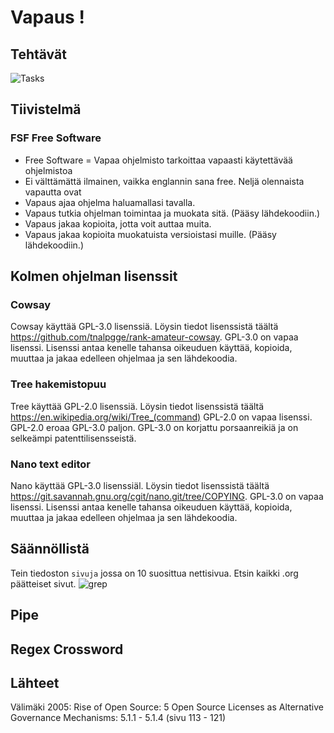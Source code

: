 # Vapaus ! 
## Tehtävät
![Tasks](https://user-images.githubusercontent.com/122887067/214787339-fac97f9e-19d9-4dd2-88df-28fd4d2936a8.png)
## Tiivistelmä
### FSF Free Software 
- Free Software = Vapaa ohjelmisto tarkoittaa vapaasti käytettävää ohjelmistoa
- Ei välttämättä ilmainen, vaikka englannin sana free.
Neljä olennaista vapautta ovat
- Vapaus ajaa ohjelma haluamallasi tavalla.
- Vapaus tutkia ohjelman toimintaa ja muokata sitä. (Pääsy lähdekoodiin.)
- Vapaus jakaa kopioita, jotta voit auttaa muita.
- Vapaus jakaa kopioita muokatuista versioistasi muille. (Pääsy lähdekoodiin.)

## Kolmen ohjelman lisenssit
### Cowsay
Cowsay käyttää GPL-3.0 lisenssiä. Löysin tiedot lisenssistä täältä https://github.com/tnalpgge/rank-amateur-cowsay.
GPL-3.0 on vapaa lisenssi. Lisenssi antaa kenelle tahansa oikeuduen käyttää, kopioida, muuttaa ja jakaa edelleen ohjelmaa ja sen lähdekoodia.
### Tree hakemistopuu
Tree käyttää GPL-2.0 lisenssiä. Löysin tiedot lisenssistä täältä https://en.wikipedia.org/wiki/Tree_(command)
GPL-2.0 on vapaa lisenssi. GPL-2.0 eroaa GPL-3.0 paljon. GPL-3.0 on korjattu porsaanreikiä ja on selkeämpi patenttilisensseistä. 
### Nano text editor
Nano käyttää GPL-3.0 lisenssiäl. Löysin tiedot lisenssistä täältä https://git.savannah.gnu.org/cgit/nano.git/tree/COPYING.
GPL-3.0 on vapaa lisenssi. Lisenssi antaa kenelle tahansa oikeuduen käyttää, kopioida, muuttaa ja jakaa edelleen ohjelmaa ja sen lähdekoodia.
## Säännöllistä
Tein tiedoston ```sivuja``` jossa on 10 suosittua nettisivua. Etsin kaikki .org päätteiset sivut.
![grep](https://user-images.githubusercontent.com/122887067/214799059-038c9978-efe6-4f29-9e65-a6d82a447688.png)
## Pipe

## Regex Crossword


## Lähteet 

Välimäki 2005: Rise of Open Source: 5 Open Source Licenses as Alternative Governance Mechanisms: 5.1.1 - 5.1.4 (sivu 113 - 121)
